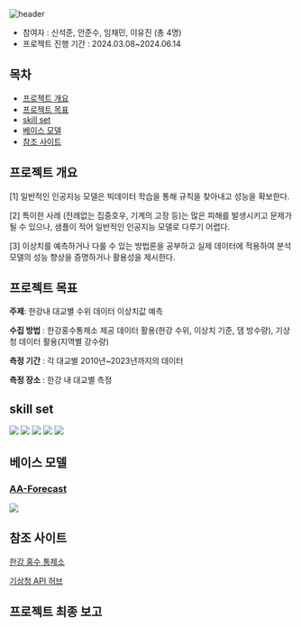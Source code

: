![header](https://capsule-render.vercel.app/api?type=waving&color=gradient&height=350&section=header&text=Capstone_project&stroke=3A2F32&strokeWidth=2&animation=twinkling)

- 참여자 : 신석준, 안준수, 임채민, 이유진 (총 4명)
- 프로젝트 진행 기간 : 2024.03.08~2024.06.14

목차
-----------------
- [프로젝트 개요](#프로젝트-개요)
- [프로젝트 목표](#프로젝트-목표)
- [skill set](#skill-set)
- [베이스 모델](#베이스-모델)
- [참조 사이트](#참조-사이트)


프로젝트 개요
-----------------
<p> [1] 일반적인 인공지능 모델은 빅데이터 학습을 통해 규칙을 찾아내고 성능을 확보한다. </p>
<p> [2] 특이한 사례 (전례없는 집중호우, 기계의 고장 등)는 많은 피해를 발생시키고 문제가 될 수 있으나, 샘플이 적어 일반적인 인공지능 모델로 다루기 어렵다. </p>
<p> [3] 이상치를 예측하거나 다룰 수 있는 방법론을 공부하고 실제 데이터에 적용하여 분석모델의 성능 향상을 증명하거나 활용성을 제시한다. </p>

프로젝트 목표
-----------------

**주제**:
한강내 대교별 수위 데이터 이상치값 예측

**수집 방법** : 
한강홍수통제소 제공 데이터 활용(한강 수위, 이상치 기준, 댐 방수량), 기상청 데이터 활용(지역별 강수량)

**측정 기간** : 
각 대교별 2010년~2023년까지의 데이터 

**측정 장소** : 
한강 내 대교별 측정

skill set
-----------------
<img src="https://img.shields.io/badge/HTML5-E34F26?style=flat-square&logo=HTML5&logoColor=white"/> <img src="https://img.shields.io/badge/Jupyter-F37626?style=flat-square&logo=Jupyter&logoColor=white"/> <img src="https://img.shields.io/badge/Google Colab-F9AB00?style=flat-square&logo=Google Colab&logoColor=white"/> <img src="https://img.shields.io/badge/Python-3766AB?style=flat-square&logo=Python&logoColor=white"/> <a href="https://app.slack.com/client/T06NP5BLHSQ/C06NHPP3LDT"><img src="https://img.shields.io/badge/Slack-4A154B?style=flat-square&logo=Slack&logoColor=white"/> </a>


베이스 모델
-----------------
<h3><a href="https://github.com/ashfarhangi/aa-forecast">AA-Forecast</a></h3>

<img src="https://private-user-images.githubusercontent.com/125172335/334250617-9b532b74-8fc4-4f07-87ed-6ff002cad78f.png?jwt=eyJhbGciOiJIUzI1NiIsInR5cCI6IkpXVCJ9.eyJpc3MiOiJnaXRodWIuY29tIiwiYXVkIjoicmF3LmdpdGh1YnVzZXJjb250ZW50LmNvbSIsImtleSI6ImtleTUiLCJleHAiOjE3MTY4NzMyOTksIm5iZiI6MTcxNjg3Mjk5OSwicGF0aCI6Ii8xMjUxNzIzMzUvMzM0MjUwNjE3LTliNTMyYjc0LThmYzQtNGYwNy04N2VkLTZmZjAwMmNhZDc4Zi5wbmc_WC1BbXotQWxnb3JpdGhtPUFXUzQtSE1BQy1TSEEyNTYmWC1BbXotQ3JlZGVudGlhbD1BS0lBVkNPRFlMU0E1M1BRSzRaQSUyRjIwMjQwNTI4JTJGdXMtZWFzdC0xJTJGczMlMkZhd3M0X3JlcXVlc3QmWC1BbXotRGF0ZT0yMDI0MDUyOFQwNTA5NTlaJlgtQW16LUV4cGlyZXM9MzAwJlgtQW16LVNpZ25hdHVyZT00ZGU4Yjc4ZjJmNzkyMTVkMmQxMTQ1ODQ3ODUwYTA4ZWY1MDI0Y2JmMGExYjY2NTcxOWNiZjk3NjQ2MjE3NzQ5JlgtQW16LVNpZ25lZEhlYWRlcnM9aG9zdCZhY3Rvcl9pZD0wJmtleV9pZD0wJnJlcG9faWQ9MCJ9.qIcfUMf2aB6iTizgnke1t5MX1YR2G1B5_HxyLyVHgdQ"/>

참조 사이트
-----------------
<p><a href="https://www.hrfco.go.kr/main.do">한강 홍수 통제소</a></p>
<p><a href="https://apihub.kma.go.kr/">기상청 API 허브</a></p>









































































프로젝트 최종 보고
-----------------
